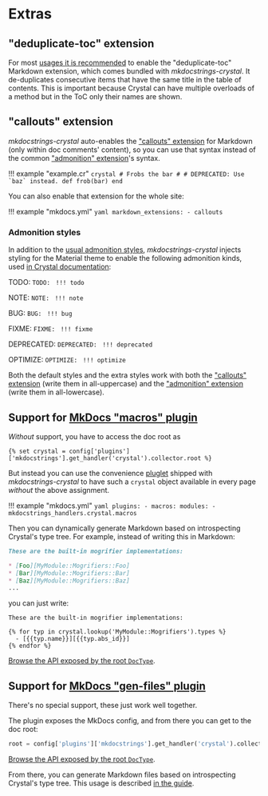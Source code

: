 # Extras

## "deduplicate-toc" extension

For most [usages it is recommended](README.md#usage) to enable the "deduplicate-toc" Markdown extension, which comes bundled with *mkdocstrings-crystal*. It de-duplicates consecutive items that have the same title in the table of contents. This is important because Crystal can have multiple overloads of a method but in the ToC only their names are shown.

## "callouts" extension

*mkdocstrings-crystal* auto-enables the ["callouts" extension][] for Markdown (only within doc comments' content), so you can use that syntax instead of the common ["admonition" extension][]'s syntax.

!!! example "example.cr"
    ```crystal
    # Frobs the bar
    #
    # DEPRECATED: Use `baz` instead.
    def frob(bar)
    end
    ```

You can also enable that extension for the whole site:

!!! example "mkdocs.yml"
    ```yaml
    markdown_extensions:
      - callouts
    ```

["callouts" extension]: https://github.com/oprypin/markdown-callouts/
["admonition" extension]: https://python-markdown.github.io/extensions/admonition/

### Admonition styles

In addition to the [usual admonition styles](https://squidfunk.github.io/mkdocs-material/reference/admonitions/#supported-types), *mkdocstrings-crystal* injects styling for the Material theme to enable the following admonition kinds, used [in Crystal documentation](https://crystal-lang.org/reference/syntax_and_semantics/documenting_code.html#admonitions):

<style>
--8<-- "mkdocstrings/templates/crystal/material/style.css"

.admonition p>code {
    display: inline-block;
    width: 49%;
}
</style>

TODO: `TODO: ` `!!! todo`

NOTE: `NOTE: ` `!!! note`

BUG: `BUG: ` `!!! bug`

FIXME: `FIXME: ` `!!! fixme`

DEPRECATED: `DEPRECATED: ` `!!! deprecated`

OPTIMIZE: `OPTIMIZE: ` `!!! optimize`

Both the default styles and the extra styles work with both the ["callouts" extension][] (write them in all-uppercase) and the ["admonition" extension][] (write them in all-lowercase).

## Support for [MkDocs "macros" plugin](https://github.com/fralau/mkdocs_macros_plugin)

*Without* support, you have to access the doc root as

```jinja
{% set crystal = config['plugins']['mkdocstrings'].get_handler('crystal').collector.root %}
```

But instead you can use the convenience [pluglet](https://mkdocs-macros-plugin.readthedocs.io/en/latest/pluglets/) shipped with *mkdocstrings-crystal* to have such a `crystal` object available in every page *without* the above assignment.

!!! example "mkdocs.yml"
    ```yaml
    plugins:
      - macros:
          modules:
            - mkdocstrings_handlers.crystal.macros
    ```

Then you can dynamically generate Markdown based on introspecting Crystal's type tree. For example, instead of writing this in Markdown:

```md
These are the built-in mogrifier implementations:

* [Foo][MyModule::Mogrifiers::Foo]
* [Bar][MyModule::Mogrifiers::Bar]
* [Baz][MyModule::Mogrifiers::Baz]
...
```

you can just write:

```jinja
These are the built-in mogrifier implementations:

{% for typ in crystal.lookup('MyModule::Mogrifiers').types %}
  - [{{typ.name}}][{{typ.abs_id}}]
{% endfor %}
```

[Browse the API exposed by the root `DocType`](api.md).

## Support for [MkDocs "gen-files" plugin](https://oprypin.github.io/mkdocs-gen-files)

There's no special support, these just work well together.

The plugin exposes the MkDocs config, and from there you can get to the doc root:

```python
root = config['plugins']['mkdocstrings'].get_handler('crystal').collector.root
```

[Browse the API exposed by the root `DocType`](api.md).

From there, you can generate Markdown files based on introspecting Crystal's type tree. This usage is described [in the guide](quickstart/migrate.md#generate-doc-stub-pages).
